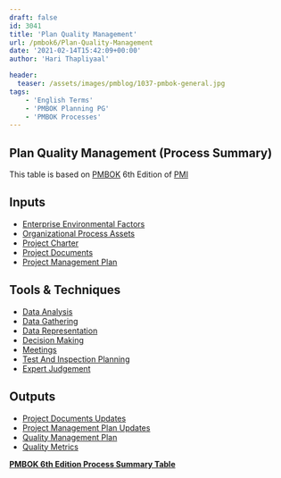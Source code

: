 ```yaml
---
draft: false
id: 3041   
title: 'Plan Quality Management'
url: /pmbok6/Plan-Quality-Management
date: '2021-02-14T15:42:09+00:00'
author: 'Hari Thapliyaal'

header:
  teaser: /assets/images/pmblog/1037-pmbok-general.jpg
tags:
    - 'English Terms'
    - 'PMBOK Planning PG'
    - 'PMBOK Processes'
---
```


## Plan Quality Management (Process Summary)

This table is based on [PMBOK](https://www.pmi.org/pmbok-guide-standards) 6th Edition of [PMI](https:/www.pmi.org)

## **Inputs**

- [Enterprise Environmental Factors](/pmbok6/enterprise-environmental-factors)
- [Organizational Process Assets](/pmbok6/organizational-process-assets)
- [Project Charter](/pmbok6/project-charter)
- [Project Documents](/pmbok6/project-documents)
- [Project Management Plan](/pmbok6/project-management-plan)

## **Tools &amp; Techniques**

- [Data Analysis](/pmbok6/data-analysis)
- [Data Gathering](/pmbok6/data-gathering)
- [Data Representation](/pmbok6/data-representation)
- [Decision Making](/pmbok6/decision-making)
- [Meetings](/pmbok6/meetings)
- [Test And Inspection Planning](/pmbok6/test-and-inspection-planning)
- [Expert Judgement](/pmbok6/expert-judgement)

## **Outputs**

- [Project Documents Updates](/pmbok6/project-documents-updates)
- [Project Management Plan Updates](/pmbok6/project-management-plan-updates)
- [Quality Management Plan](/pmbok6/quality-management-plan)
- [Quality Metrics](/pmbok6/quality-metrics)

**[PMBOK 6th Edition Process Summary Table](process-groups-and-processes-in-pmbok6/)**

